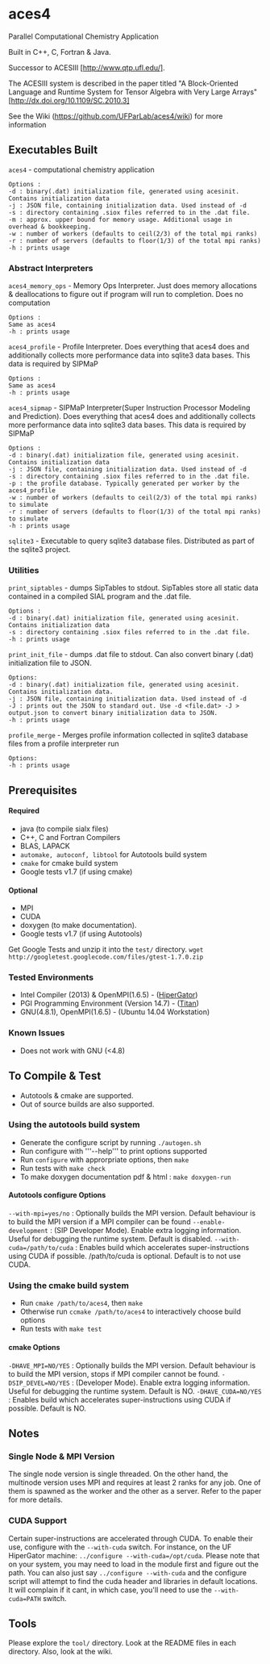aces4
=====

Parallel Computational Chemistry Application

Built in C++, C, Fortran & Java.

Successor to ACESIII [http://www.qtp.ufl.edu/]. 

The ACESIII system is described in the paper titled "A Block-Oriented Language and Runtime System for Tensor Algebra with Very Large Arrays" [http://dx.doi.org/10.1109/SC.2010.3]

See the Wiki (https://github.com/UFParLab/aces4/wiki) for more information

Executables Built
-----------------

```aces4``` - computational chemistry application
```
Options : 
-d : binary(.dat) initialization file, generated using acesinit. Contains initialization data
-j : JSON file, containing initialization data. Used instead of -d
-s : directory containing .siox files referred to in the .dat file.
-m : approx. upper bound for memory usage. Additional usage in overhead & bookkeeping.
-w : number of workers (defaults to ceil(2/3) of the total mpi ranks)
-r : number of servers (defaults to floor(1/3) of the total mpi ranks)
-h : prints usage
```

### Abstract Interpreters

```aces4_memory_ops``` - Memory Ops Interpreter. Just does memory allocations & deallocations to figure out if program will run to completion. Does no computation
```
Options : 
Same as aces4
-h : prints usage
```

```aces4_profile``` - Profile Interpreter. Does everything that aces4 does and additionally collects more performance data into sqlite3 data bases. This data is required by SIPMaP
```
Options : 
Same as aces4
-h : prints usage
```

```aces4_sipmap``` - SIPMaP Interpreter(Super Instruction Processor Modeling and Prediction). Does everything that aces4 does and additionally collects more performance data into sqlite3 data bases. This data is required by SIPMaP
```
Options : 
-d : binary(.dat) initialization file, generated using acesinit. Contains initialization data
-j : JSON file, containing initialization data. Used instead of -d
-s : directory containing .siox files referred to in the .dat file.
-p : the profile database. Typically generated per worker by the aces4_profile
-w : number of workers (defaults to ceil(2/3) of the total mpi ranks) to simulate
-r : number of servers (defaults to floor(1/3) of the total mpi ranks) to simulate
-h : prints usage
```


```sqlite3``` - Executable to query sqlite3 database files. Distributed as part of the sqlite3 project.



### Utilities

```print_siptables``` - dumps SipTables to stdout. SipTables store all static data contained in a compiled SIAL program and the .dat file.
```
Options :
-d : binary(.dat) initialization file, generated using acesinit. Contains initialization data
-s : directory containing .siox files referred to in the .dat file.
-h : prints usage
```
```print_init_file``` - dumps .dat file to stdout. Can also convert binary (.dat) initialization file to JSON.
```
Options:
-d : binary(.dat) initialization file, generated using acesinit. Contains initialization data.
-j : JSON file, containing initialization data. Used instead of -d
-J : prints out the JSON to standard out. Use -d <file.dat> -J > output.json to convert binary initialization data to JSON.
-h : prints usage
```
```profile_merge``` - Merges profile information collected in sqlite3 database files from a profile interpreter run
```
Options:
-h : prints usage
```

Prerequisites
-------------
#### Required
* java (to compile sialx files)
* C++, C and Fortran Compilers
* BLAS, LAPACK 
* `automake, autoconf, libtool` for Autotools build system
* `cmake` for cmake build system
* Google tests v1.7 (if using cmake)

#### Optional
* MPI
* CUDA
* doxygen (to make documentation).
* Google tests v1.7 (if using Autotools)


Get Google Tests and unzip it into the `test/` directory.
```wget http://googletest.googlecode.com/files/gtest-1.7.0.zip```


### Tested Environments
* Intel Compiler (2013) & OpenMPI(1.6.5) - ([HiperGator](http://hpc.ufl.edu/))
* PGI Programming Environment (Version 14.7) -  ([Titan](https://www.olcf.ornl.gov/titan/))
* GNU(4.8.1), OpenMPI(1.6.5) - (Ubuntu 14.04 Workstation)

### Known Issues
* Does not work with GNU (<4.8)

To Compile & Test
-----------------------
* Autotools & cmake are supported.
* Out of source builds are also supported.

### Using the autotools build system
* Generate the configure script by running `./autogen.sh`
* Run configure with '''--help''' to print options supported
* Run `configure` with approrpriate options, then `make`
* Run tests with `make check`
* To make doxygen documentation pdf & html : `make doxygen-run`

#### Autotools configure Options
`--with-mpi=yes/no` : Optionally builds the MPI version. Default behaviour is to build the MPI version if a MPI compiler can be found
`--enable-development` : (SIP Developer Mode). Enable extra logging information. Useful for debugging the runtime system. Default is disabled.
`--with-cuda=/path/to/cuda` : Enables build which accelerates super-instructions using CUDA if possible. /path/to/cuda is optional. Default is to not use CUDA.

### Using the cmake build system
* Run `cmake /path/to/aces4`, then `make`
* Otherwise run `ccmake /path/to/aces4` to interactively choose build options
* Run tests with `make test`

#### cmake Options
`-DHAVE_MPI=NO/YES` : Optionally builds the MPI version. Default behaviour is to build the MPI version, stops if MPI compiler cannot be found.
`-DSIP_DEVEL=NO/YES` : (Developer Mode). Enable extra logging information. Useful for debugging the runtime system. Default is NO.
`-DHAVE_CUDA=NO/YES` : Enables build which accelerates super-instructions using CUDA if possible. Default is NO.


Notes
-----

### Single Node & MPI Version
The single node version is single threaded.
On the other hand, the multinode version uses MPI and requires at least 2 ranks for any job. One of them is spawned as the worker and the other as a server. Refer to the paper for more details.

### CUDA Support
Certain super-instructions are accelerated through CUDA. 
To enable their use, configure with the ```--with-cuda``` switch.  For instance, on the UF HiperGator machine: ```../configure --with-cuda=/opt/cuda```. Please note that on your system, you may need to load in the module first and figure out the path.  You can also just say ``` ../configure --with-cuda ``` and the configure script will attempt to find the cuda header and libraries in default locations.  It will complain if it cant, in which case, you'll need to use the ```--with-cuda=PATH``` switch.



Tools
-----
Please explore the ```tool/``` directory. Look at the README files in each directory.
Also, look at the wiki. 

